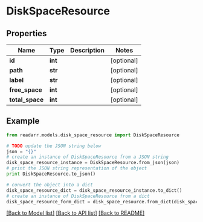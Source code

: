 # DiskSpaceResource


## Properties

Name | Type | Description | Notes
------------ | ------------- | ------------- | -------------
**id** | **int** |  | [optional] 
**path** | **str** |  | [optional] 
**label** | **str** |  | [optional] 
**free_space** | **int** |  | [optional] 
**total_space** | **int** |  | [optional] 

## Example

```python
from readarr.models.disk_space_resource import DiskSpaceResource

# TODO update the JSON string below
json = "{}"
# create an instance of DiskSpaceResource from a JSON string
disk_space_resource_instance = DiskSpaceResource.from_json(json)
# print the JSON string representation of the object
print DiskSpaceResource.to_json()

# convert the object into a dict
disk_space_resource_dict = disk_space_resource_instance.to_dict()
# create an instance of DiskSpaceResource from a dict
disk_space_resource_form_dict = disk_space_resource.from_dict(disk_space_resource_dict)
```
[[Back to Model list]](../README.md#documentation-for-models) [[Back to API list]](../README.md#documentation-for-api-endpoints) [[Back to README]](../README.md)


